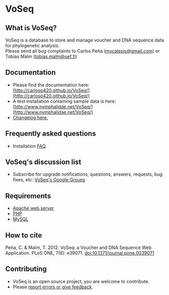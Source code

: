 VoSeq
=====


What is VoSeq?
-------------
VoSeq is a database to store and manage voucher and DNA sequence data for phylogenetic analysis.  
Please send all bug complaints to Carlos Peña (mycalesis@gmail.com) or Tobias Malm (tobias.malm@uef.fi) 

Documentation
-------------
* Please find the documentation here: [http://carlosp420.github.io/VoSeq/](http://carlosp420.github.io/VoSeq/)
* A test installation containing sample data is here: [http://www.nymphalidae.net/VoSeq/](http://www.nymphalidae.net/VoSeq/)
* [Changelog here.](https://github.com/carlosp420/VoSeq/blob/master/changelog.md)

Frequently asked questions
--------------------------
* Installation [FAQ](http://carlosp420.github.io/VoSeq/#installation-faq).

VoSeq's discussion list
-----------------------
* Subscribe for upgrade notifications, questions, answers, requests, bug fixes, etc: [VoSeq's Google Groups](https://groups.google.com/d/forum/voseq-discussion-list)

Requirements
------------
* [Apache web server](http://httpd.apache.org/)
* [PHP](http://php.net/)
* [MySQL](http://www.mysql.com/)

How to cite
-----------
Peña, C. & Malm, T. 2012. VoSeq: a Voucher and DNA Sequence Web Application. PLoS ONE, 7(6): e39071. [doi:10.1371/journal.pone.0039071](http://dx.doi.org/10.1371/journal.pone.0039071)

Contributing
------------
* VoSeq is an open source project, you are welcome to contribute.
* Please [report errors or give feedback](https://github.com/carlosp420/VoSeq/issues).
